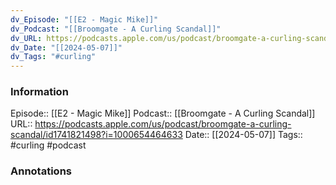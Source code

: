 ```yaml
---
dv_Episode: "[[E2 - Magic Mike]]"
dv_Podcast: "[[Broomgate - A Curling Scandal]]"
dv_URL: https://podcasts.apple.com/us/podcast/broomgate-a-curling-scandal/id1741821498?i=1000654464633
dv_Date: "[[2024-05-07]]"
dv_Tags: "#curling"
---
```

### Information

Episode:: [[E2 - Magic Mike]]
Podcast:: [[Broomgate - A Curling Scandal]]
URL:: https://podcasts.apple.com/us/podcast/broomgate-a-curling-scandal/id1741821498?i=1000654464633
Date:: [[2024-05-07]]
Tags:: #curling
#podcast


### Annotations


